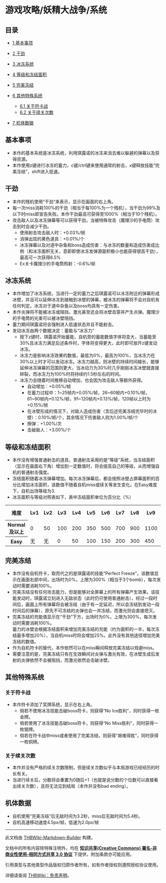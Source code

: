 # 游戏攻略/妖精大战争/系统

<!-- source html: G:\repos\THBWiki-Markdown-Builder\THBWikiMarkdown\Temp\main\9\93\ns0%3A%E6%B8%B8%E6%88%8F%E6%94%BB%E7%95%A5%2F%E5%A6%96%E7%B2%BE%E5%A4%A7%E6%88%98%E4%BA%89%2F%E7%B3%BB%E7%BB%9F.html -->



## 目录

- [1 基本事项](#基本事项)
- [2 干劲](#干劲)
- [3 冰冻系统](#冰冻系统)
- [4 等级和冻结面积](#等级和冻结面积)
- [5 完美冻结](#完美冻结)
- [6 其他特殊系统](#其他特殊系统)

  - [6.1 关于符卡战](#关于符卡战)
  - [6.2 关于续关次数](#关于续关次数)



- [7 机体数据](#机体数据)




## 基本事项
- 本作的基本系统是冰冻系统，利用琪露诺的冰冻来消去难以躲避的弹幕以及获得资源。
- 本作使用z键进行冰冻的蓄力，c键/ctrl键来使用通常的射击，x键释放技能“完美冻结”，shift进入低速。

## 干劲
- 本作的残机使用“干劲”来表示，显示在画面的右上角。
- 每一次miss消耗100%的干劲（相当于每100%为一个残机），当干劲为99%及以下时miss即宣告失败。本作干劲最高可获得至1000%（相当于10个残机）。
- 攻击敌人以及冰冻弹幕等可以获得干劲，当被特殊攻击（魔理沙的手电筒）攻击到时会减少干劲。
  - 使用射击攻击敌人时：+0.03%/帧
  - 消弹出现的黄色道具：+0.01%/个
  - 冰冻弹幕以及对道中杂鱼和boss造成伤害：与冰冻的数量和造成伤害成比例（和冰冻面积无关，意即即使冰冻发弹源面积极小也能获得很高干劲），最高可一次获得8.5%
  - Ex关卡魔理沙的手电筒照射：-0.6%/帧


## 冰冻系统
- 本作增加了冰冻系统，当进行一定的蓄力之后琪露诺可以冰冻附近的弹幕形成冰壁，并且可以延伸冰冻到接触到冰壁的弹幕，被冰冻的弹幕将不会对自机有任何判定。冰冻对于道中杂鱼以及boss均具有一定伤害。
- 本作炎弹将不能被冰冻或阻挡，激光甚至还会将冰壁击穿并产生点弹。魔理沙的手电筒的光束可以被冰壁阻挡。
- 蓄力期间琪露诺将会强制进入低速状态并且不能射击。
- 发动冰冻由两个数据决定：蓄能与“冰冻力”
  - 按下z键时，琪露诺开始蓄能，自机旁的蓄能数值字体将变大，当蓄能至30%且冰冻力满足后述条件时，字体将变得更大，此时即可放开z键发动冰冻。
  - 冰冻力是影响冰冻效果的数值，最低为0%，最高为100%，当冰冻力在30%以上时才可以发动冰冻。冰冻力越高，则冰壁的持续时间越长，能够延伸冰冻弹幕的范围则更大，当冰动力为30%时几乎刚刚冰冻冰壁就直接碎裂，而冰冻力为100%时将持续约1.5秒左右的时间。
  - 冰冻力会随着时间推移自动增加，也会因为攻击敌人等额外获得。
    - 自动增加：+0.05%/帧
    - 在蓄力过程中：1~25帧内+0.05%/帧，26~60帧内+0.10%/帧，61~90帧内+0.12%/帧，91~120帧内+0.13%/帧，120帧以上时为+0.15%/帧
    - 在冰壁形成的情况下，对敌人造成伤害（含后述完美冻结完毕时的冰壁）：0.10%/帧/个，其余情况下伤害敌人则为1.00%/帧/个
    - 擦弹：+1.00%/次
    - 击破敌人：+3.00%/个



## 等级和冻结面积
- 本作没有增强普通射击的道具，普通射击采用的是“等级”系统，当冻结面积（显示在画面右下角）增加到一定数值时，将会提高自己的等级，从而增强自机的普通射击强度。
- 冻结面积随着冰冻弹幕增加。每次冰冻弹幕后，都会按照冰壁占屏幕面积的百分比增加冰冻面积，该数值不随着自机miss或续关等发生变化。在Easy难度下，自机出场等级为3.
- 冰冻面积与等级对照表如下，表中冻结面积单位为百分比（%）


<table>

<tbody><tr>
<th>难度</th>
<th>Lv1</th>
<th>Lv2</th>
<th>Lv3</th>
<th>Lv4</th>
<th>Lv5</th>
<th>Lv6</th>
<th>Lv7</th>
<th>Lv8</th>
<th>Lv9</th>
<th>Lv10</th>
<th>Lv11</th>
<th>Lv12</th>
<th>Lv13</th>
<th>Lv14</th>
<th>Lv15</th>
<th>Lv MAX
</th></tr>
<tr>
<th>Normal及以上
</th>
<td>0</td>
<td>50</td>
<td>100</td>
<td>200</td>
<td>350</td>
<td>500</td>
<td>700</td>
<td>900</td>
<td>1100</td>
<td>1300</td>
<td>1500</td>
<td>1700</td>
<td>2000</td>
<td>2300</td>
<td>2600</td>
<td>3000
</td></tr>
<tr>
<th>Easy
</th>
<td>无</td>
<td>无</td>
<td>0</td>
<td>50</td>
<td>100</td>
<td>150</td>
<td>200</td>
<td>300</td>
<td>450</td>
<td>600</td>
<td>800</td>
<td>1000</td>
<td>1200</td>
<td>1400</td>
<td>1600</td>
<td>2000
</td></tr></tbody></table>


## 完美冻结
- 本作没有自机符卡，取而代之的是琪露诺的技能“Perfect Freeze”。该数值显示在画面右部中间，出场时为0%，上限为300%（相当于3个bomb），每次发动时需要消耗100%。
- 完美冻结没有任何攻击能力，但是能够对全屏幕上的所有弹幕产生效果。该技能发动时，琪露诺立刻进入无敌状态（此时仍可使用普通射击），经过一段时间后，画面上所有弹幕将会被冻结（由于有一定延迟，所以会冻结到发动一段时间后的弹幕），原先不可冻结的炎弹也会一并冻结，而激光则会直接熄灭。
- 完美冻结的充能值显示在“干劲”下方，出场时为0%，上限为300%，每次发动时需要消耗100%。  
蓄力的冰壁会根据冻结面积来增加完美冻结的充能（约为面积的一半，每次冻结最多增加20%），当自机miss时将会增加25%。此外没有其他途径增加完美冻结的数值。
- 作为自机符卡的替代，本作依然可以在miss瞬间释放完美冻结以规避miss。
- 需要注意的是，完美冻结只有在生效瞬间对炎弹与激光有效，在冰壁生成后发射的炎弹依然不会被阻挡，而激光依然会击破冰壁。

## 其他特殊系统
### 关于符卡战
- 本作符卡添加了奖牌系统，显示在右上角。
  - 倘若不使用冰冻技能击破boss符卡，则获得“No Ice胜利”，同时获得一枚金牌。
  - 倘若使用了冰冻技能击破boss符卡，则获得“No Miss胜利”，同时获得一枚银牌。
  - 倘若在符卡战中miss或者使用了完美冻结，则获得“艰难得胜”，同时获得一枚铜牌。


### 关于续关次数
- 本作并没有严格的续关次数限制，但是续关次数似乎与本局游戏已经经历的时长有关。
- 当进行续关后，分数将会重置为0随后+1（也就是说分数的个位数可以直接看出续关次数），且将无法见到结局（本作并没有bad ending）。

## 机体数据
- 自机使用“完美冻结”后无敌时间为3.2秒，miss后无敌时间为5.4秒。
- 自机高速移动速度4.5px/帧，低速为2.0px/帧





---

此文档由 [THBWiki-Markdown-Builder](https://github.com/Delsin-Yu/THBWiki-Markdown-Builder) 构建。

文档中的所有内容除特殊注明外，均在 [**知识共享(Creative Commons) 署名-非商业性使用-相同方式共享 3.0 协议**](https://creativecommons.org/licenses/by-sa/3.0/deed.zh-hans) 下提供，附加条款亦可能应用。

引用类型与其他类型作品版权归原作者所有，如有作者授权则遵照授权协议使用。

详细请查阅 [THBWiki：免责声明](https://thbwiki.cc/THBWiki:%E5%85%8D%E8%B4%A3%E5%A3%B0%E6%98%8E)。

